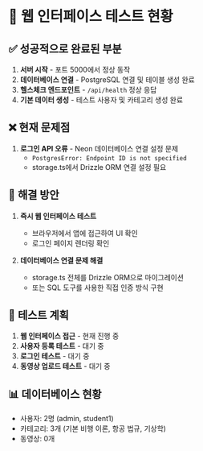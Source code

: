 # 🧪 웹 인터페이스 테스트 현황

## ✅ 성공적으로 완료된 부분
1. **서버 시작** - 포트 5000에서 정상 동작
2. **데이터베이스 연결** - PostgreSQL 연결 및 테이블 생성 완료
3. **헬스체크 엔드포인트** - `/api/health` 정상 응답
4. **기본 데이터 생성** - 테스트 사용자 및 카테고리 생성 완료

## ❌ 현재 문제점
1. **로그인 API 오류** - Neon 데이터베이스 연결 설정 문제
   - `PostgresError: Endpoint ID is not specified`
   - storage.ts에서 Drizzle ORM 연결 설정 필요

## 🔧 해결 방안
1. **즉시 웹 인터페이스 테스트** 
   - 브라우저에서 앱에 접근하여 UI 확인
   - 로그인 페이지 렌더링 확인

2. **데이터베이스 연결 문제 해결**
   - storage.ts 전체를 Drizzle ORM으로 마이그레이션
   - 또는 SQL 도구를 사용한 직접 인증 방식 구현

## 🎯 테스트 계획
1. **웹 인터페이스 접근** - 현재 진행 중
2. **사용자 등록 테스트** - 대기 중
3. **로그인 테스트** - 대기 중 
4. **동영상 업로드 테스트** - 대기 중

## 📊 데이터베이스 현황
- 사용자: 2명 (admin, student1)
- 카테고리: 3개 (기본 비행 이론, 항공 법규, 기상학)
- 동영상: 0개